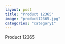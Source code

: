```yaml
---
layout: post
title: "Product 12365"
image: "product12365.jpg"
categories: "category1"
---
```

Product 12365
